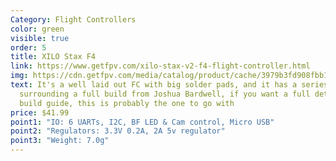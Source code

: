 ```yaml
---
Category: Flight Controllers
color: green
visible: true
order: 5
title: XILO Stax F4
link: https://www.getfpv.com/xilo-stax-v2-f4-flight-controller.html
img: https://cdn.getfpv.com/media/catalog/product/cache/3979b3fd908fbb12b31974edb6316b2e/x/i/xilo-stax-v2-f4-flight-controller-front.jpg
text: It's a well laid out FC with big solder pads, and it has a series
  surrounding a full build from Joshua Bardwell, if you want a full detailed
  build guide, this is probably the one to go with
price: $41.99
point1: "IO: 6 UARTs, I2C, BF LED & Cam control, Micro USB"
point2: "Regulators: 3.3V 0.2A, 2A 5v regulator"
point3: "Weight: 7.0g"
---
```

